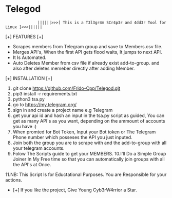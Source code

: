 # Telegod
                  ||||||>>>[ This is a T3l3gr4m SCr4p3r and 4dd3r Tool for Linux ]<<<||||||

  [+] FEATURES [+]
- Scrapes members from Telegram group and save to Members.csv file.
- Merges API's, When the first API gets flood waits, It jumps to next API.
- It Is Automated.
- Auto Deletes Member from csv file if already exist add-to-group. and also after deletes memeber directly after adding Member.

[+] INSTALLATION [+]

1. git clone https://github.com/Frido-Cpp/Telegod.git 
2. pip3 install -r requirements.txt
3. python3 tsa.py
4. go to https://my.telegram.org/ 
5. sign in and create a project name e.g Telegram
6. get your api id and hash an input in the tsa.py script as guided, You can get as many API's as you want, depending on the ammount of accounts you have :)
7. When promted for Bot Token, Input your Bot token or The Telegram Phone number which posseses the API you just inputed.
8. Join both the group you are to scrape with and the add-to-group with all your telegram accounts.
9. Folow The Scripts guide to get your MEMBERS.
10.I'll Do a Simple Group Joiner In My Free time so that you can automatically join groups with all the API's at Once.

 11.NB: This Script Is for Eductational Purposes. You are Responsible for your actions.
- [+] If you like the project, Give Young Cyb3rW4rrior a Star.
